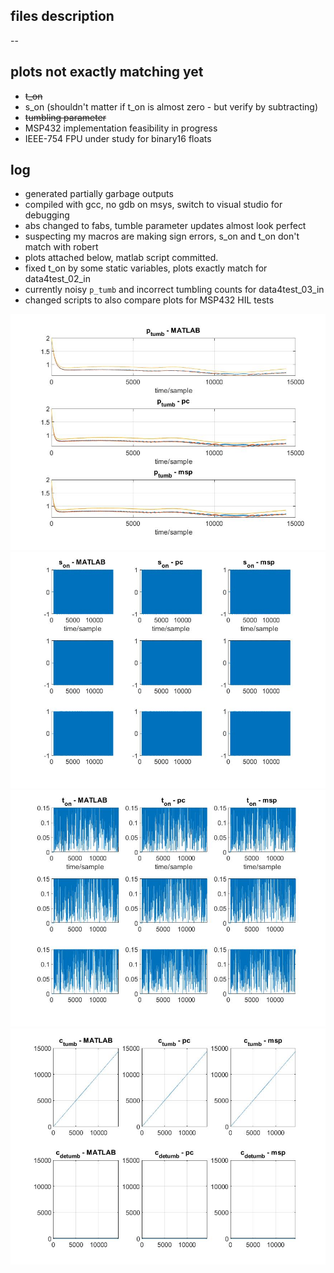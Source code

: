 ## files description
--

## plots not exactly matching yet
- ~~t_on~~
- s_on (shouldn't matter if t_on is almost zero - but verify by subtracting)
- ~~tumbling parameter~~
- MSP432 implementation feasibility in progress
- IEEE-754 FPU under study for binary16 floats


## log 
- generated partially garbage outputs
- compiled with gcc, no gdb on msys, switch to visual studio for debugging
- abs changed to fabs, tumble parameter updates almost look perfect
- suspecting my macros are making sign errors, s_on and t_on don't match with robert
- plots attached below, matlab script committed.
- fixed t_on by some static variables, plots exactly match for data4test_02_in
- currently noisy `p_tumb` and incorrect tumbling counts for data4test_03_in
- changed scripts to also compare plots for MSP432 HIL tests

![Tumbling parameter plots](https://github.com/nilay994/detumble/blob/master/serial_plotter/cmp1.jpg)
![Magnetorquers sign plots](https://github.com/nilay994/detumble/blob/master/serial_plotter/cmp2.jpg)
![Magnetorquers time plots](https://github.com/nilay994/detumble/blob/master/serial_plotter/cmp3.jpg)
![Tumble count plots](https://github.com/nilay994/detumble/blob/master/serial_plotter/cmp4.jpg)